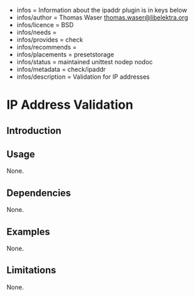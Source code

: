 - infos = Information about the ipaddr plugin is in keys below
- infos/author = Thomas Waser <thomas.waser@libelektra.org>
- infos/licence = BSD
- infos/needs =
- infos/provides = check
- infos/recommends =
- infos/placements = presetstorage
- infos/status = maintained unittest nodep nodoc
- infos/metadata = check/ipaddr
- infos/description = Validation for IP addresses

# IP Address Validation

## Introduction ##

## Usage ##

None.

## Dependencies ##

None.

## Examples ##

None.

## Limitations ##

None.
